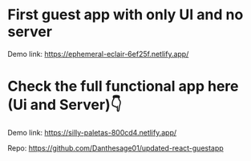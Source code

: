 
# First guest app with only UI and no server 

Demo link: https://ephemeral-eclair-6ef25f.netlify.app/

# Check the full functional app here (Ui and Server)👇 

Demo link: https://silly-paletas-800cd4.netlify.app/

Repo: https://github.com/Danthesage01/updated-react-guestapp
